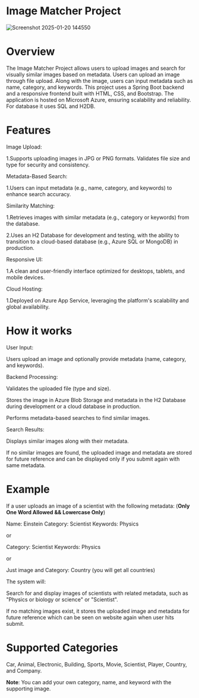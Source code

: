 # Image Matcher Project

![Screenshot 2025-01-20 144550](https://github.com/user-attachments/assets/09fa8d84-4f99-4305-8d90-e088197dee34)


# Overview

The Image Matcher Project allows users to upload images and search for visually similar images based on metadata. Users can upload an image through file upload. Along with the image, users can input metadata such as name, category, and keywords. This project uses a Spring Boot backend and a responsive frontend built with HTML, CSS, and Bootstrap. The application is hosted on Microsoft Azure, ensuring scalability and reliability. For database it uses SQL and H2DB.

# Features

Image Upload: 

 1.Supports uploading images in JPG or PNG formats. 
Validates file size and type for security and consistency.

Metadata-Based Search:
  
1.Users can input metadata (e.g., name, category, and keywords) to enhance search accuracy.

Similarity Matching:

1.Retrieves images with similar metadata (e.g., category or keywords) from the database.

2.Uses an H2 Database for development and testing, with the ability to transition to a cloud-based database (e.g., Azure SQL or MongoDB) in production.

Responsive UI:

1.A clean and user-friendly interface optimized for desktops, tablets, and mobile devices.

Cloud Hosting:

1.Deployed on Azure App Service, leveraging the platform's scalability and global availability.

# How it works

User Input:

Users upload an image and optionally provide metadata (name, category, and keywords).

Backend Processing:

Validates the uploaded file (type and size).

Stores the image in Azure Blob Storage and metadata in the H2 Database during development or a cloud database in production.

Performs metadata-based searches to find similar images.

Search Results:

Displays similar images along with their metadata. 

If no similar images are found, the uploaded image and metadata are stored for future reference and can be displayed only if you submit again with same metadata.

# Example 

If a user uploads an image of a scientist with the following metadata:  (**Only One Word Allowed && Lowercase Only**)

Name: Einstein
Category: Scientist
Keywords: Physics

or 

Category: Scientist
Keywords: Physics

or

Just image and Category: Country (you will get all countries)

The system will:

Search for and display images of scientists with related metadata, such as "Physics or biology or science" or "Scientist".

If no matching images exist, it stores the uploaded image and metadata for future reference which can be seen on website again when user hits submit.

# Supported Categories

Car,
Animal,
Electronic,
Building,
Sports,
Movie,
Scientist,
Player, 
Country, and 
Company.

**Note**: You can add your own category, name, and keyword with the supporting image.

